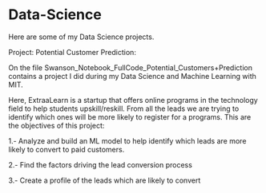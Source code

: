 # Data-Science
Here are some of my Data Science projects.

Project: Potential Customer Prediction:

On the file Swanson_Notebook_FullCode_Potential_Customers+Prediction contains a project I did during my Data Science and Machine Learning with MIT.

Here, ExtraaLearn is a startup that offers online programs in the technology field to help students upskill/reskill. From all the leads we are trying to identify which ones will be more likely to register for a programs.
This are the objectives of this project:

1.- Analyze and build an ML model to help identify which leads are more likely to convert to paid customers.

2.- Find the factors driving the lead conversion process

3.- Create a profile of the leads which are likely to convert
